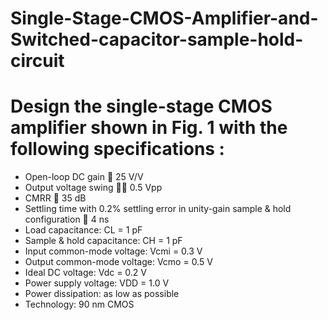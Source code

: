 # Single-Stage-CMOS-Amplifier-and-Switched-capacitor-sample-hold-circuit
# Design the single-stage CMOS amplifier shown in Fig. 1 with the following specifications : 
* Open-loop DC gain  25 V/V
* Output voltage swing  0.5 Vpp
* CMRR  35 dB
* Settling time with 0.2% settling error in unity-gain sample & hold configuration  4 ns
* Load capacitance: CL = 1 pF
* Sample & hold capacitance: CH = 1 pF
* Input common-mode voltage: Vcmi = 0.3 V
* Output common-mode voltage: Vcmo = 0.5 V
* Ideal DC voltage: Vdc = 0.2 V
* Power supply voltage: VDD = 1.0 V
* Power dissipation: as low as possible
* Technology: 90 nm CMOS
